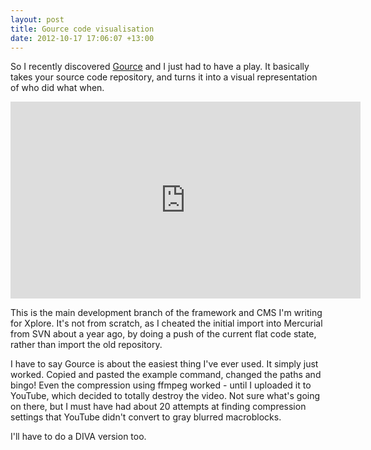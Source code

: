 ```yaml
---
layout: post
title: Gource code visualisation
date: 2012-10-17 17:06:07 +13:00
---
```

So I recently discovered [Gource](http://code.google.com/p/gource/) and I just had to have a play. It basically takes your source code repository, and turns it into a visual representation of who did what when.

<iframe width="560" height="315" src="http://www.youtube.com/embed/7Dohs4uoSGk" frameborder="0" allowfullscreen></iframe>

This is the main development branch of the framework and CMS I'm writing for Xplore. It's not from scratch, as I cheated the initial import into Mercurial from SVN about a year ago, by doing a push of the current flat code state, rather than import the old repository.

I have to say Gource is about the easiest thing I've ever used. It simply just worked. Copied and pasted the example command, changed the paths and bingo! Even the compression using ffmpeg worked - until I uploaded it to YouTube, which decided to totally destroy the video. Not sure what's going on there, but I must have had about 20 attempts at finding compression settings that YouTube didn't convert to gray blurred macroblocks.

I'll have to do a DIVA version too.
